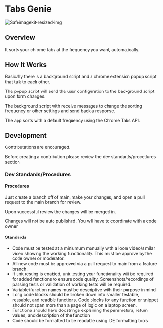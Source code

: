 # Tabs Genie

![Safeimagekit-resized-img](https://user-images.githubusercontent.com/12537806/221697081-ea8d0d9f-d8df-402b-93c2-53eb86fd7f38.png)

## Overview

It sorts your chrome tabs at the frequency you want, automatically. 

## How It Works

Basically there is a background script and a chrome extension popup script that talk to each other. 

The popup script will send the user configuration to the background script upon form changes. 

The background script with receive messages to change the sorting frequency or other settings and send back a response. 

The app sorts with a default frequency using the Chrome Tabs API. 


## Development

Contributations are encouraged. 

Before creating a contribution please review the dev standards/procedures section

### Dev Standards/Procedures

#### Procedures

Just create a branch off of main, make your changes, and open a pull request to the main branch for review. 

Upon successful review the changes will be merged in. 

Changes will not be auto published. You will have to coordinate with a code owner. 

#### Standards

- Code must be tested at a miniumum manually with a loom video/similar video showing the working functionality. This must be approve by the code owner or moderator. 
- All new code must be approved via a pull request to main from a feature branch. 
- If unit testing is enabled, unit testing your functionality will be required for added functions to ensure code quality. Screenshots/recordings of passing tests or validation of working tests will be required. 
- Variable/function names must be descriptive with their purpose in mind
- Long code blocks should be broken down into smaller testable, reusable, and readble functions. Code blocks for any function or snippet should not span more than a page of logic on a laptop screen. 
- Functions should have docstrings explaining the parameters, return values, and description of the function
- Code should be formatted to be readable using IDE formatting tools
### 
